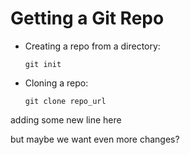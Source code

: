 # Getting a Git Repo

-   Creating a repo from a directory:
    
        git init
-   Cloning a repo:
    
        git clone repo_url

adding some new line here

but maybe we want even more changes?